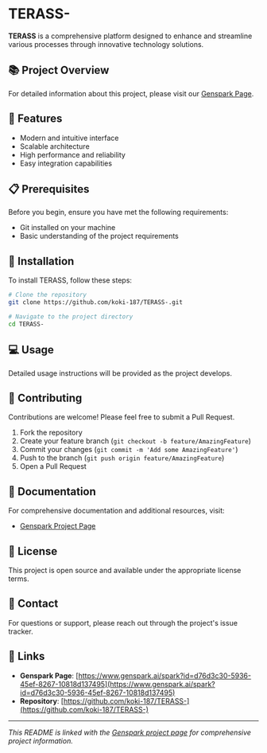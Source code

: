 # TERASS-

**TERASS** is a comprehensive platform designed to enhance and streamline various processes through innovative technology solutions.

## 📚 Project Overview

For detailed information about this project, please visit our [Genspark Page](https://www.genspark.ai/spark?id=d76d3c30-5936-45ef-8267-10818d137495).

## 🚀 Features

- Modern and intuitive interface
- Scalable architecture
- High performance and reliability
- Easy integration capabilities

## 📋 Prerequisites

Before you begin, ensure you have met the following requirements:

- Git installed on your machine
- Basic understanding of the project requirements

## 🔧 Installation

To install TERASS, follow these steps:

```bash
# Clone the repository
git clone https://github.com/koki-187/TERASS-.git

# Navigate to the project directory
cd TERASS-
```

## 💻 Usage

Detailed usage instructions will be provided as the project develops.

## 🤝 Contributing

Contributions are welcome! Please feel free to submit a Pull Request.

1. Fork the repository
2. Create your feature branch (`git checkout -b feature/AmazingFeature`)
3. Commit your changes (`git commit -m 'Add some AmazingFeature'`)
4. Push to the branch (`git push origin feature/AmazingFeature`)
5. Open a Pull Request

## 📖 Documentation

For comprehensive documentation and additional resources, visit:
- [Genspark Project Page](https://www.genspark.ai/spark?id=d76d3c30-5936-45ef-8267-10818d137495)

## 📝 License

This project is open source and available under the appropriate license terms.

## 📧 Contact

For questions or support, please reach out through the project's issue tracker.

## 🔗 Links

- **Genspark Page**: [https://www.genspark.ai/spark?id=d76d3c30-5936-45ef-8267-10818d137495](https://www.genspark.ai/spark?id=d76d3c30-5936-45ef-8267-10818d137495)
- **Repository**: [https://github.com/koki-187/TERASS-](https://github.com/koki-187/TERASS-)

---

*This README is linked with the [Genspark project page](https://www.genspark.ai/spark?id=d76d3c30-5936-45ef-8267-10818d137495) for comprehensive project information.*